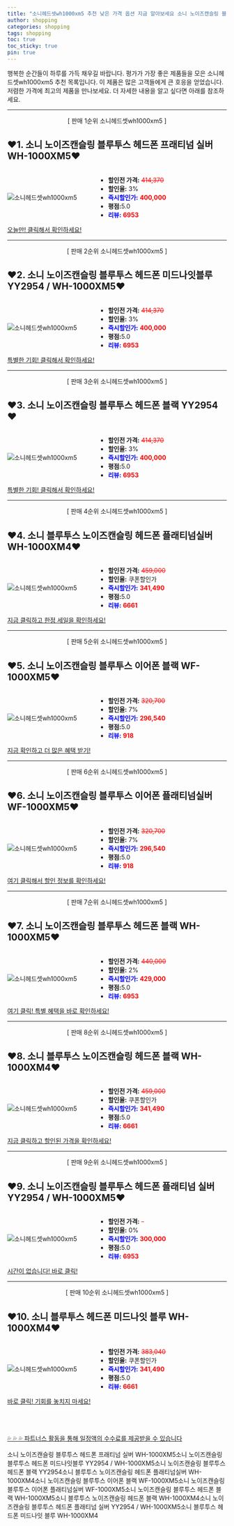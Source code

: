 ```yaml
---
title: "소니헤드셋wh1000xm5 추천 낮은 가격 옵션 지금 알아보세요 소니 노이즈캔슬링 블루투스 헤드폰 프래티넘"
author: shopping
categories: shopping
tags: shopping
toc: true
toc_sticky: true
pin: true
---
```

행복한 순간들이 하루를 가득 채우길 바랍니다. 평가가 가장 좋은 제품들을 모은 소니헤드셋wh1000xm5 추천 목록입니다. 이 제품은 많은 고객들에게 큰 호응을 얻었습니다. 저렴한 가격에 최고의 제품을 만나보세요. 더 자세한 내용을 알고 싶다면 아래를 참조하세요.

---
<p class="toplist" style="margin: 0 auto; display: block; width: fit-content;">[ 판매 1순위 소니헤드셋wh1000xm5 ]</p>

<h2><strong>❤️1. 소니 노이즈캔슬링 블루투스 헤드폰 프래티넘 실버 WH-1000XM5❤️</strong></h2>

<div style="display: flex; align-items: center;">
    <div style="flex: 0.4;">
        <img src="https://thumbnail8.coupangcdn.com/thumbnails/remote/230x230ex/image/retail/images/8398447375933062-64d04995-1ce0-47d7-95f1-b01906177a73.png" alt="소니헤드셋wh1000xm5" style="max-width: 100%;">
    </div>
    <div style="flex: 0.6; margin-left: 10px;">
        <ul>
            <li><strong>할인전 가격:</strong> <del style="color: red;">414,370</del></li>
            <li><strong>할인율:</strong> 3%</li>
            <li><span style='color:blue'><strong>즉시할인가:</strong></span> <span style='color:red'><strong>400,000</strong></span></li>
            <li><strong>평점:</strong>5.0</li>
            <li><span style='color:blue'><strong>리뷰:</strong></span> <span style='color:red'><strong>6953</strong></span></li>
        </ul>
    </div>
</div>
<div class="center">
    <a href="https://selin100587001.github.io?lptag=AF9450613&subid=githubio&pageKey=6557157200&traceid=V0-153&itemId=14662956952&vendorItemId=81904097255" class="myButton">
        오늘만! 클릭해서 확인하세요!
    </a>
</div>


---
<p class="toplist" style="margin: 0 auto; display: block; width: fit-content;">[ 판매 2순위 소니헤드셋wh1000xm5 ]</p>

<h2><strong>❤️2. 소니 노이즈캔슬링 블루투스 헤드폰 미드나잇블루 YY2954 / WH-1000XM5❤️</strong></h2>

<div style="display: flex; align-items: center;">
    <div style="flex: 0.4;">
        <img src="https://thumbnail10.coupangcdn.com/thumbnails/remote/230x230ex/image/rs_quotation_api/eg1lyoiw/0424867c926d429fbe3cf240b2eb7557.jpg" alt="소니헤드셋wh1000xm5" style="max-width: 100%;">
    </div>
    <div style="flex: 0.6; margin-left: 10px;">
        <ul>
            <li><strong>할인전 가격:</strong> <del style="color: red;">414,370</del></li>
            <li><strong>할인율:</strong> 3%</li>
            <li><span style='color:blue'><strong>즉시할인가:</strong></span> <span style='color:red'><strong>400,000</strong></span></li>
            <li><strong>평점:</strong>5.0</li>
            <li><span style='color:blue'><strong>리뷰:</strong></span> <span style='color:red'><strong>6953</strong></span></li>
        </ul>
    </div>
</div>
<div class="center">
    <a href="https://selin100587001.github.io?lptag=AF9450613&subid=githubio&pageKey=6557157200&traceid=V0-153&itemId=18479490573&vendorItemId=85619332972" class="myButton">
        특별한 기회! 클릭해서 확인하세요!
    </a>
</div>


---
<p class="toplist" style="margin: 0 auto; display: block; width: fit-content;">[ 판매 3순위 소니헤드셋wh1000xm5 ]</p>

<h2><strong>❤️3. 소니 노이즈캔슬링 블루투스 헤드폰 블랙 YY2954❤️</strong></h2>

<div style="display: flex; align-items: center;">
    <div style="flex: 0.4;">
        <img src="https://thumbnail8.coupangcdn.com/thumbnails/remote/230x230ex/image/retail/images/1322106016289885-48f65368-9dc5-4772-a83b-17c56f6761e8.jpg" alt="소니헤드셋wh1000xm5" style="max-width: 100%;">
    </div>
    <div style="flex: 0.6; margin-left: 10px;">
        <ul>
            <li><strong>할인전 가격:</strong> <del style="color: red;">414,370</del></li>
            <li><strong>할인율:</strong> 3%</li>
            <li><span style='color:blue'><strong>즉시할인가:</strong></span> <span style='color:red'><strong>400,000</strong></span></li>
            <li><strong>평점:</strong>5.0</li>
            <li><span style='color:blue'><strong>리뷰:</strong></span> <span style='color:red'><strong>6953</strong></span></li>
        </ul>
    </div>
</div>
<div class="center">
    <a href="https://selin100587001.github.io?lptag=AF9450613&subid=githubio&pageKey=6557157200&traceid=V0-153&itemId=14662956956&vendorItemId=81904097274" class="myButton">
        특별한 기회! 클릭해서 확인하세요!
    </a>
</div>


---
<p class="toplist" style="margin: 0 auto; display: block; width: fit-content;">[ 판매 4순위 소니헤드셋wh1000xm5 ]</p>

<h2><strong>❤️4. 소니 블루투스 노이즈캔슬링 헤드폰 플래티넘실버 WH-1000XM4❤️</strong></h2>

<div style="display: flex; align-items: center;">
    <div style="flex: 0.4;">
        <img src="https://thumbnail10.coupangcdn.com/thumbnails/remote/230x230ex/image/retail/images/4956478174267099-b27b3456-1f9b-4d6c-bd56-3bc9cc08749c.jpg" alt="소니헤드셋wh1000xm5" style="max-width: 100%;">
    </div>
    <div style="flex: 0.6; margin-left: 10px;">
        <ul>
            <li><strong>할인전 가격:</strong> <del style="color: red;">459,000</del></li>
            <li><strong>할인율:</strong> 쿠폰할인가</li>
            <li><span style='color:blue'><strong>즉시할인가:</strong></span> <span style='color:red'><strong>341,490</strong></span></li>
            <li><strong>평점:</strong>5.0</li>
            <li><span style='color:blue'><strong>리뷰:</strong></span> <span style='color:red'><strong>6661</strong></span></li>
        </ul>
    </div>
</div>
<div class="center">
    <a href="https://selin100587001.github.io?lptag=AF9450613&subid=githubio&pageKey=1941984045&traceid=V0-153&itemId=3296910699&vendorItemId=71283848772" class="myButton">
        지금 클릭하고 한정 세일을 확인하세요!
    </a>
</div>


---
<p class="toplist" style="margin: 0 auto; display: block; width: fit-content;">[ 판매 5순위 소니헤드셋wh1000xm5 ]</p>

<h2><strong>❤️5. 소니 노이즈캔슬링 블루투스 이어폰 블랙 WF-1000XM5❤️</strong></h2>

<div style="display: flex; align-items: center;">
    <div style="flex: 0.4;">
        <img src="https://thumbnail9.coupangcdn.com/thumbnails/remote/230x230ex/image/retail/images/2023/07/28/15/7/1318f763-d75c-4e5a-8d32-34637221b399.jpg" alt="소니헤드셋wh1000xm5" style="max-width: 100%;">
    </div>
    <div style="flex: 0.6; margin-left: 10px;">
        <ul>
            <li><strong>할인전 가격:</strong> <del style="color: red;">320,700</del></li>
            <li><strong>할인율:</strong> 7%</li>
            <li><span style='color:blue'><strong>즉시할인가:</strong></span> <span style='color:red'><strong>296,540</strong></span></li>
            <li><strong>평점:</strong>5.0</li>
            <li><span style='color:blue'><strong>리뷰:</strong></span> <span style='color:red'><strong>918</strong></span></li>
        </ul>
    </div>
</div>
<div class="center">
    <a href="https://selin100587001.github.io?lptag=AF9450613&subid=githubio&pageKey=7495503967&traceid=V0-153&itemId=19609314356&vendorItemId=86716331091" class="myButton">
        지금 확인하고 더 많은 혜택 받기!
    </a>
</div>


---
<p class="toplist" style="margin: 0 auto; display: block; width: fit-content;">[ 판매 6순위 소니헤드셋wh1000xm5 ]</p>

<h2><strong>❤️6. 소니 노이즈캔슬링 블루투스 이어폰 플래티넘실버 WF-1000XM5❤️</strong></h2>

<div style="display: flex; align-items: center;">
    <div style="flex: 0.4;">
        <img src="https://thumbnail6.coupangcdn.com/thumbnails/remote/230x230ex/image/retail/images/2023/07/28/15/1/d4511ae5-e01e-4965-8d52-1b1860ac9202.jpg" alt="소니헤드셋wh1000xm5" style="max-width: 100%;">
    </div>
    <div style="flex: 0.6; margin-left: 10px;">
        <ul>
            <li><strong>할인전 가격:</strong> <del style="color: red;">320,700</del></li>
            <li><strong>할인율:</strong> 7%</li>
            <li><span style='color:blue'><strong>즉시할인가:</strong></span> <span style='color:red'><strong>296,540</strong></span></li>
            <li><strong>평점:</strong>5.0</li>
            <li><span style='color:blue'><strong>리뷰:</strong></span> <span style='color:red'><strong>918</strong></span></li>
        </ul>
    </div>
</div>
<div class="center">
    <a href="https://selin100587001.github.io?lptag=AF9450613&subid=githubio&pageKey=7495503967&traceid=V0-153&itemId=19609314354&vendorItemId=86716331079" class="myButton">
        여기 클릭해서 할인 정보를 확인하세요!
    </a>
</div>


---
<p class="toplist" style="margin: 0 auto; display: block; width: fit-content;">[ 판매 7순위 소니헤드셋wh1000xm5 ]</p>

<h2><strong>❤️7. 소니 노이즈캔슬링 블루투스 헤드폰 블랙 WH-1000XM5❤️</strong></h2>

<div style="display: flex; align-items: center;">
    <div style="flex: 0.4;">
        <img src="https://thumbnail9.coupangcdn.com/thumbnails/remote/230x230ex/image/vendor_inventory/ec72/ea3dcdef1927dafa62efe8a9c51a13d74c031dcfb1d7b01baefb18d07a92.png" alt="소니헤드셋wh1000xm5" style="max-width: 100%;">
    </div>
    <div style="flex: 0.6; margin-left: 10px;">
        <ul>
            <li><strong>할인전 가격:</strong> <del style="color: red;">440,000</del></li>
            <li><strong>할인율:</strong> 2%</li>
            <li><span style='color:blue'><strong>즉시할인가:</strong></span> <span style='color:red'><strong>429,000</strong></span></li>
            <li><strong>평점:</strong>5.0</li>
            <li><span style='color:blue'><strong>리뷰:</strong></span> <span style='color:red'><strong>6953</strong></span></li>
        </ul>
    </div>
</div>
<div class="center">
    <a href="https://selin100587001.github.io?lptag=AF9450613&subid=githubio&pageKey=6557157200&traceid=V0-153&itemId=23516049552&vendorItemId=90542438144" class="myButton">
        여기 클릭! 특별 혜택을 바로 확인하세요!
    </a>
</div>


---
<p class="toplist" style="margin: 0 auto; display: block; width: fit-content;">[ 판매 8순위 소니헤드셋wh1000xm5 ]</p>

<h2><strong>❤️8. 소니 블루투스 노이즈캔슬링 헤드폰 블랙 WH-1000XM4❤️</strong></h2>

<div style="display: flex; align-items: center;">
    <div style="flex: 0.4;">
        <img src="https://thumbnail8.coupangcdn.com/thumbnails/remote/230x230ex/image/retail/images/192721281422080-21fe2109-887a-4a7b-bc7a-ff65ce216997.jpg" alt="소니헤드셋wh1000xm5" style="max-width: 100%;">
    </div>
    <div style="flex: 0.6; margin-left: 10px;">
        <ul>
            <li><strong>할인전 가격:</strong> <del style="color: red;">459,000</del></li>
            <li><strong>할인율:</strong> 쿠폰할인가</li>
            <li><span style='color:blue'><strong>즉시할인가:</strong></span> <span style='color:red'><strong>341,490</strong></span></li>
            <li><strong>평점:</strong>5.0</li>
            <li><span style='color:blue'><strong>리뷰:</strong></span> <span style='color:red'><strong>6661</strong></span></li>
        </ul>
    </div>
</div>
<div class="center">
    <a href="https://selin100587001.github.io?lptag=AF9450613&subid=githubio&pageKey=1941984045&traceid=V0-153&itemId=3296910700&vendorItemId=71283848785" class="myButton">
        지금 클릭하고 할인된 가격을 확인하세요!
    </a>
</div>


---
<p class="toplist" style="margin: 0 auto; display: block; width: fit-content;">[ 판매 9순위 소니헤드셋wh1000xm5 ]</p>

<h2><strong>❤️9. 소니 노이즈캔슬링 블루투스 헤드폰 플래티넘 실버 YY2954 / WH-1000XM5❤️</strong></h2>

<div style="display: flex; align-items: center;">
    <div style="flex: 0.4;">
        <img src="https://thumbnail6.coupangcdn.com/thumbnails/remote/230x230ex/image/vendor_inventory/1980/2bc34845bbc9d68cd699b1ef1679d08a70828680c44b91ea7626854388c6.jpg" alt="소니헤드셋wh1000xm5" style="max-width: 100%;">
    </div>
    <div style="flex: 0.6; margin-left: 10px;">
        <ul>
            <li><strong>할인전 가격:</strong> <del style="color: red;">-</del></li>
            <li><strong>할인율:</strong> 0%</li>
            <li><span style='color:blue'><strong>즉시할인가:</strong></span> <span style='color:red'><strong>300,000</strong></span></li>
            <li><strong>평점:</strong>5.0</li>
            <li><span style='color:blue'><strong>리뷰:</strong></span> <span style='color:red'><strong>6953</strong></span></li>
        </ul>
    </div>
</div>
<div class="center">
    <a href="https://selin100587001.github.io?lptag=AF9450613&subid=githubio&pageKey=6557157200&traceid=V0-153&itemId=23751929572&vendorItemId=90776419737" class="myButton">
        시간이 없습니다! 바로 클릭!
    </a>
</div>


---
<p class="toplist" style="margin: 0 auto; display: block; width: fit-content;">[ 판매 10순위 소니헤드셋wh1000xm5 ]</p>

<h2><strong>❤️10. 소니 블루투스 헤드폰 미드나잇 블루 WH-1000XM4❤️</strong></h2>

<div style="display: flex; align-items: center;">
    <div style="flex: 0.4;">
        <img src="https://thumbnail6.coupangcdn.com/thumbnails/remote/230x230ex/image/retail/images/8489868587926116-9e7a0fc9-d10f-4eb5-8f24-d66f5b85235c.jpg" alt="소니헤드셋wh1000xm5" style="max-width: 100%;">
    </div>
    <div style="flex: 0.6; margin-left: 10px;">
        <ul>
            <li><strong>할인전 가격:</strong> <del style="color: red;">383,040</del></li>
            <li><strong>할인율:</strong> 쿠폰할인가</li>
            <li><span style='color:blue'><strong>즉시할인가:</strong></span> <span style='color:red'><strong>341,490</strong></span></li>
            <li><strong>평점:</strong>5.0</li>
            <li><span style='color:blue'><strong>리뷰:</strong></span> <span style='color:red'><strong>6661</strong></span></li>
        </ul>
    </div>
</div>
<div class="center">
    <a href="https://selin100587001.github.io?lptag=AF9450613&subid=githubio&pageKey=1941984045&traceid=V0-153&itemId=9815742929&vendorItemId=77099419403" class="myButton">
        바로 클릭! 기회를 놓치지 마세요!
    </a>
</div>

<br><br><br>[💦 💦 💦 파트너스 활동을 통해 일정액의 수수료를 제공받을 수 있습니다](https://link.coupang.com/a/bcpT2c)<br><br>소니 노이즈캔슬링 블루투스 헤드폰 프래티넘 실버 WH-1000XM5소니 노이즈캔슬링 블루투스 헤드폰 미드나잇블루 YY2954 / WH-1000XM5소니 노이즈캔슬링 블루투스 헤드폰 블랙 YY2954소니 블루투스 노이즈캔슬링 헤드폰 플래티넘실버 WH-1000XM4소니 노이즈캔슬링 블루투스 이어폰 블랙 WF-1000XM5소니 노이즈캔슬링 블루투스 이어폰 플래티넘실버 WF-1000XM5소니 노이즈캔슬링 블루투스 헤드폰 블랙 WH-1000XM5소니 블루투스 노이즈캔슬링 헤드폰 블랙 WH-1000XM4소니 노이즈캔슬링 블루투스 헤드폰 플래티넘 실버 YY2954 / WH-1000XM5소니 블루투스 헤드폰 미드나잇 블루 WH-1000XM4